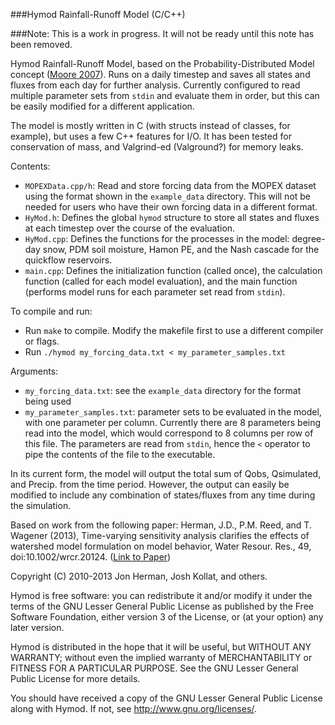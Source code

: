 ###Hymod Rainfall-Runoff Model (C/C++)

###Note: This is a work in progress. It will not be ready until this note has been removed.

Hymod Rainfall-Runoff Model, based on the Probability-Distributed Model concept ([Moore 2007](http://hal.archives-ouvertes.fr/hal-00305633/)). Runs on a daily timestep and saves all states and fluxes from each day for further analysis. Currently configured to read multiple parameter sets from `stdin` and evaluate them in order, but this can be easily modified for a different application.

The model is mostly written in C (with structs instead of classes, for example), but uses a few C++ features for I/O. It has been tested for conservation of mass, and Valgrind-ed (Valground?) for memory leaks.

Contents:
* `MOPEXData.cpp/h`: Read and store forcing data from the MOPEX dataset using the format shown in the `example_data` directory. This will not be needed for users who have their own forcing data in a different format.
* `HyMod.h`: Defines the global `hymod` structure to store all states and fluxes at each timestep over the course of the evaluation.
* `HyMod.cpp`: Defines the functions for the processes in the model: degree-day snow, PDM soil moisture, Hamon PE, and the Nash cascade for the quickflow reservoirs. 
* `main.cpp`: Defines the initialization function (called once), the calculation function (called for each model evaluation), and the main function (performs model runs for each parameter set read from `stdin`).

To compile and run:

* Run `make` to compile. Modify the makefile first to use a different compiler or flags.
* Run `./hymod my_forcing_data.txt < my_parameter_samples.txt`

Arguments:
* `my_forcing_data.txt`: see the `example_data` directory for the format being used
* `my_parameter_samples.txt`: parameter sets to be evaluated in the model, with one parameter per column. Currently there are 8 parameters being read into the model, which would correspond to 8 columns per row of this file. The parameters are read from `stdin`, hence the `<` operator to pipe the contents of the file to the executable. 

In its current form, the model will output the total sum of Qobs, Qsimulated, and Precip. from the time period. However, the output can easily be modified to include any combination of states/fluxes from any time during the simulation.

Based on work from the following paper:
Herman, J.D., P.M. Reed, and T. Wagener (2013), Time-varying sensitivity analysis clarifies the effects of watershed model formulation on model behavior, Water Resour. Res., 49, doi:10.1002/wrcr.20124.
([Link to Paper](http://onlinelibrary.wiley.com/doi/10.1002/wrcr.20124/abstract))

Copyright (C) 2010-2013 Jon Herman, Josh Kollat, and others.

Hymod is free software: you can redistribute it and/or modify
it under the terms of the GNU Lesser General Public License as published by
the Free Software Foundation, either version 3 of the License, or
(at your option) any later version.

Hymod is distributed in the hope that it will be useful,
but WITHOUT ANY WARRANTY; without even the implied warranty of
MERCHANTABILITY or FITNESS FOR A PARTICULAR PURPOSE.  See the
GNU Lesser General Public License for more details.

You should have received a copy of the GNU Lesser General Public License
along with Hymod.  If not, see <http://www.gnu.org/licenses/>.
